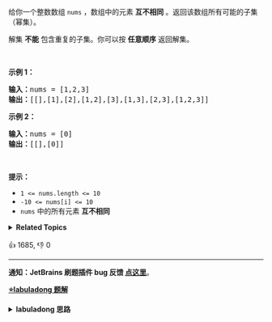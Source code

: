 <p>给你一个整数数组 <code>nums</code> ，数组中的元素 <strong>互不相同</strong> 。返回该数组所有可能的子集（幂集）。</p>

<p>解集 <strong>不能</strong> 包含重复的子集。你可以按 <strong>任意顺序</strong> 返回解集。</p>

<p> </p>

<p><strong>示例 1：</strong></p>

<pre>
<strong>输入：</strong>nums = [1,2,3]
<strong>输出：</strong>[[],[1],[2],[1,2],[3],[1,3],[2,3],[1,2,3]]
</pre>

<p><strong>示例 2：</strong></p>

<pre>
<strong>输入：</strong>nums = [0]
<strong>输出：</strong>[[],[0]]
</pre>

<p> </p>

<p><strong>提示：</strong></p>

<ul>
	<li><code>1 <= nums.length <= 10</code></li>
	<li><code>-10 <= nums[i] <= 10</code></li>
	<li><code>nums</code> 中的所有元素 <strong>互不相同</strong></li>
</ul>
<details><summary><strong>Related Topics</strong></summary>位运算 | 数组 | 回溯</details><br>

<div>👍 1685, 👎 0</div>

<div id="labuladong"><hr>

**通知：JetBrains 刷题插件 bug 反馈 [点这里](https://github.com/labuladong/fucking-algorithm/discussions/939)**。



<p><strong><a href="https://labuladong.github.io/article?qno=78" target="_blank">⭐️labuladong 题解</a></strong></p>
<details><summary><strong>labuladong 思路</strong></summary>

## 基本思路

PS：这道题在[《算法小抄》](https://mp.weixin.qq.com/s/tUSovvogbR9StkPWb75fUw) 的第 293 页。

有两种方法解决这道题，这里主要说回溯算法思路，因为比较通用，可以套前文 [回溯算法详解](https://labuladong.github.io/article/fname.html?fname=回溯算法详解修订版) 写过回溯算法模板。

本质上子集问题就是遍历这样用一棵回溯树：

![](https://labuladong.github.io/algo/images/子集/1.jpg)

**详细题解：[回溯算法秒杀所有排列/组合/子集问题](https://labuladong.github.io/article/fname.html?fname=子集排列组合)**

**标签：[回溯算法](https://mp.weixin.qq.com/mp/appmsgalbum?__biz=MzAxODQxMDM0Mw==&action=getalbum&album_id=2122002916411604996)，[数学](https://mp.weixin.qq.com/mp/appmsgalbum?__biz=MzAxODQxMDM0Mw==&action=getalbum&album_id=2122023604245659649)**

## 解法代码

```cpp
class Solution {
    public:
    vector<vector<int>> res;
    vector<vector<int>> subsets(vector<int>& nums) {
        // 记录走过的路径
        vector<int> track;
        backtrack(nums, 0, track);
        return res;
    }

    void backtrack(vector<int>& nums, int start, vector<int>& track) {
        res.push_back(track);
        for (int i = start; i < nums.size(); i++) {
            // 做选择
            track.push_back(nums[i]);
            // 回溯
            backtrack(nums, i + 1, track);
            // 撤销选择
            track.pop_back();
        }
    }
};
```

**类似题目**：
  - [39. 组合总和 🟠](/problems/combination-sum)
  - [40. 组合总和 II 🟠](/problems/combination-sum-ii)
  - [46. 全排列 🟠](/problems/permutations)
  - [47. 全排列 II 🟠](/problems/permutations-ii)
  - [77. 组合 🟠](/problems/combinations)
  - [90. 子集 II 🟠](/problems/subsets-ii)
  - [216. 组合总和 III 🟠](/problems/combination-sum-iii)

</details>
</div>



